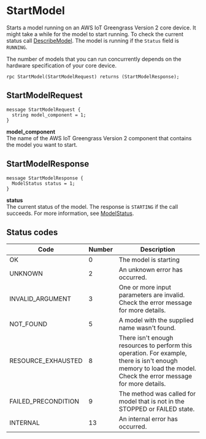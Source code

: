 # StartModel<a name="edge-agent-reference-start-model"></a>

Starts a model running on an AWS IoT Greengrass Version 2 core device\. It might take a while for the model to start running\. To check the current status call [DescribeModel](edge-agent-reference-describe-model.md)\. The model is running if the `Status` field is `RUNNING`\.

The number of models that you can run concurrently depends on the hardware specification of your core device\. 

```
rpc StartModel(StartModelRequest) returns (StartModelResponse);
```

## StartModelRequest<a name="edge-agent-reference-start-model-request"></a>

```
message StartModelRequest {
  string model_component = 1;
}
```

**model\_component**  
The name of the AWS IoT Greengrass Version 2 component that contains the model you want to start\.

## StartModelResponse<a name="edge-agent-reference-start-model-response"></a>

```
message StartModelResponse {
  ModelStatus status = 1;
}
```

**status**  
The current status of the model\. The response is `STARTING` if the call succeeds\. For more information, see [ModelStatus](edge-agent-reference-enums-model-status.md)\.

## Status codes<a name="edge-agent-reference-start-model-response-status-codes"></a>


| Code | Number | Description | 
| --- | --- | --- | 
|  OK  |  0  |  The model is starting  | 
|  UNKNOWN  |  2  |  An unknown error has occurred\.  | 
|  INVALID\_ARGUMENT   |  3  |  One or more input parameters are invalid\. Check the error message for more details\.  | 
|  NOT\_FOUND  |  5  |  A model with the supplied name wasn't found\.  | 
|  RESOURCE\_EXHAUSTED   |  8  |  There isn't enough resources to perform this operation\. For example, there is isn't enough memory to load the model\. Check the error message for more details\.  | 
|  FAILED\_PRECONDITION   |  9  |  The method was called for model that is not in the STOPPED or FAILED state\.  | 
|  INTERNAL  |  13  |  An internal error has occurred\.  | 
